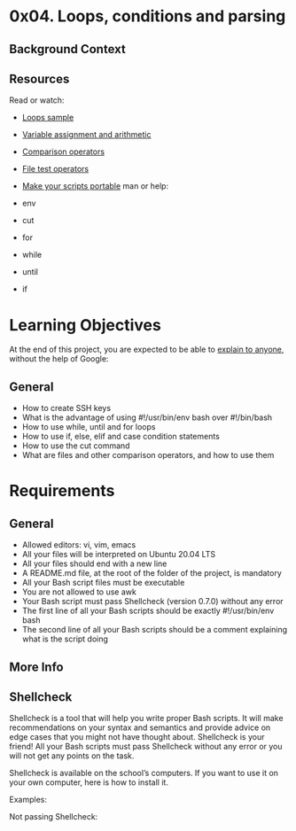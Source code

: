 # 0x04. Loops, conditions and parsing


## Background Context


## Resources
Read or watch:

* [Loops sample](https://tldp.org/LDP/Bash-Beginners-Guide/html/sect_09_01.html)
* [Variable assignment and arithmetic](https://tldp.org/LDP/abs/html/ops.html)
* [Comparison operators](https://tldp.org/LDP/abs/html/comparison-ops.html)
* [File test operators](https://tldp.org/LDP/abs/html/fto.html)
* [Make your scripts portable](https://www.cyberciti.biz/tips/finding-bash-perl-python-portably-using-env.html)
man or help:

* env
* cut
* for
* while
* until
* if

# Learning Objectives
At the end of this project, you are expected to be able to [explain to anyone](https://fs.blog/feynman-learning-technique/), without the help of Google:

## General
* How to create SSH keys
* What is the advantage of using #!/usr/bin/env bash over #!/bin/bash
* How to use while, until and for loops
* How to use if, else, elif and case condition statements
* How to use the cut command
* What are files and other comparison operators, and how to use them

# Requirements
## General
* Allowed editors: vi, vim, emacs
* All your files will be interpreted on Ubuntu 20.04 LTS
* All your files should end with a new line
* A README.md file, at the root of the folder of the project, is mandatory
* All your Bash script files must be executable
* You are not allowed to use awk
* Your Bash script must pass Shellcheck (version 0.7.0) without any error
* The first line of all your Bash scripts should be exactly #!/usr/bin/env bash
* The second line of all your Bash scripts should be a comment explaining what is the script doing

## More Info
## Shellcheck
Shellcheck is a tool that will help you write proper Bash scripts. It will make recommendations on your syntax and semantics and provide advice on edge cases that you might not have thought about. Shellcheck is your friend! All your Bash scripts must pass Shellcheck without any error or you will not get any points on the task.

Shellcheck is available on the school’s computers. If you want to use it on your own computer, here is how to install it.

Examples:

Not passing Shellcheck:

